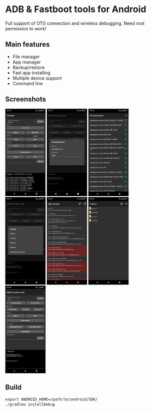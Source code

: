 # ADB &amp; Fastboot tools for Android

Full support of OTG connection and wireless debugging. Need root permission to work!

## Main features

* File manager
* App manager
* Backup/restore
* Fast app installing
* Multiple device support
* Command line

## Screenshots

<p float="left">
<img src="screenshots/1.png" width="128">
<img src="screenshots/2.png" width="128">
<img src="screenshots/3.png" width="128">
<img src="screenshots/4.png" width="128">
<img src="screenshots/5.png" width="128">
<img src="screenshots/6.png" width="128">
<img src="screenshots/7.png" width="128">
</p>

## Build
```
export ANDROID_HOME=/path/to/android/SDK/
./gradlew installDebug
```
